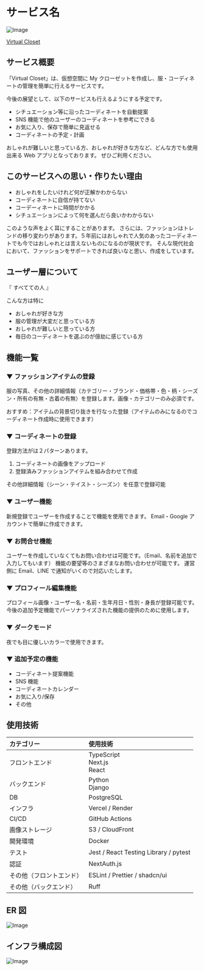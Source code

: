 # サービス名

<img alt="Image" src="https://github.com/user-attachments/assets/c6072b1b-94da-4858-91fa-2273b8bd8212" />

[Virtual Closet](https://www.virtual-closet.jp/)

## サービス概要

「Virtual Closet」は、仮想空間に My クローゼットを作成し、服・コーディネートの管理を簡単に行えるサービスです。

今後の展望として、以下のサービスも行えるようにする予定です。

- シチュエーション等に沿ったコーディネートを自動提案
- SNS 機能で他のユーザーのコーディネートを参考にできる
- お気に入り、保存で簡単に見返せる
- コーディネートの予定・計画

おしゃれが難しいと思っている方、おしゃれが好きな方など、どんな方でも使用出来る Web アプリとなっております。
ぜひご利用ください。

## このサービスへの思い・作りたい理由

- おしゃれをしたいけれど何が正解かわからない
- コーディネートに自信が持てない
- コーデーィネートに時間がかかる
- シチュエーションによって何を選んだら良いかわからない

このような声をよく耳にすることがあります。
さらには、ファッションはトレンドの移り変わりがあります。５年前にはおしゃれで人気のあったコーディネートでも今ではおしゃれとは言えないものになるのが現状です。
そんな現代社会において、ファッションをサポートできれば良いなと思い、作成をしています。

## ユーザー層について

『 すべてての人 』

こんな方は特に

- おしゃれが好きな方
- 服の管理が大変だと思っている方
- おしゃれが難しいと思っている方
- 毎日のコーディネートを選ぶのが億劫に感じている方

## 機能一覧

### ▼ ファッションアイテムの登録

服の写真、その他の詳細情報（カテゴリー・ブランド・価格帯・色・柄・シーズン・所有の有無・古着の有無）を登録します。画像・カテゴリーのみ必須です。

おすすめ：アイテムの背景切り抜きを行なった登録（アイテムのみになるのでコーディネート作成時に使用できます）

### ▼ コーディネートの登録

登録方法がは２パターンあります。

1. コーディネートの画像をアップロード
2. 登録済みファッションアイテムを組み合わせて作成

その他詳細情報（シーン・テイスト・シーズン）を任意で登録可能

### ▼ ユーザー機能

新規登録でユーザーを作成することで機能を使用できます。
Email・Google アカウントで簡単に作成できます。

### ▼ お問合せ機能

ユーザーを作成していなくてもお問い合わせは可能です。（Email、名前を追加で入力してもいます）
機能の要望等のさまざまなお問い合わせが可能です。
運営側に Email、LINE で通知がいくので対応いたします。

### ▼ プロフィール編集機能

プロフィール画像・ユーザー名・名前・生年月日・性別・身長が登録可能です。
今後の追加予定機能でパーソナライズされた機能の提供のために使用します。

### ▼ ダークモード

夜でも目に優しいカラーで使用できます。

### ▼ 追加予定の機能

- コーディネート提案機能
- SNS 機能
- コーディネートカレンダー
- お気に入り/保存
- その他

## 使用技術

| カテゴリー               | 使用技術                              |
| :----------------------- | :------------------------------------ |
| フロントエンド           | TypeScript <br>Next.js <br>React      |
| バックエンド             | Python<br> Django                     |
| DB                       | PostgreSQL                            |
| インフラ                 | Vercel / Render                       |
| CI/CD                    | GitHub Actions                        |
| 画像ストレージ           | S3 / CloudFront                       |
| 開発環境                 | Docker                                |
| テスト                   | Jest / React Testing Library / pytest |
| 認証                     | NextAuth.js                           |
| その他（フロントエンド） | ESLint / Prettier / shadcn/ui         |
| その他（バックエンド）   | Ruff                                  |

## ER 図

![Image](https://github.com/user-attachments/assets/35cc2be4-837c-43bd-977c-73b6dee0d07e)

## インフラ構成図

![Image](https://github.com/user-attachments/assets/2be33336-2cd2-4fe0-9bf9-bb5ec73c7338)
